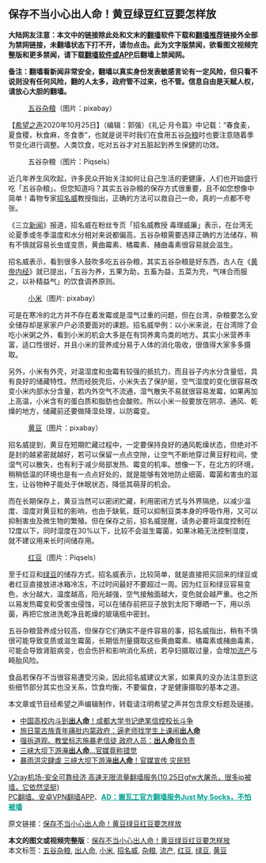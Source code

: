  <h2>保存不当小心出人命！黄豆绿豆红豆要怎样放</h2> <p class="notice"><b>大陆网友注意：本文中的链接除此处和文末的<a href="https://github.com/bannedbook/fanqiang" >翻墙</a>软件下载和<a href="https://github.com/killgcd/justmysocks/blob/master/README.md">翻墙推荐</a>链接外全部为禁网链接，未翻墙状态下打不开，请勿点击。此为文字版禁闻，欲看图文视频完整版和更多禁闻，请下载<a href="https://github.com/bannedbook/fanqiang">翻墙软件或APP</a>后翻墙上禁闻网。</p><p>备注：翻墙看新闻非常安全，翻墙以真实身份发表敏感言论有一定风险，但只看不说则没有任何风险，翻的人太多，政府管不过来，也不管。信息自由是天赋人权，请放心大胆的翻墙。</b></p>  <div class="entry"> <figure><figcaption><a href="https://www.bannedbook.org/bnews/tag/%E4%BA%94%E8%B0%B7%E6%9D%82%E7%B2%AE/" class="st_tag internal_tag" rel="tag" title="标签 五谷杂粮 下的日志">五谷杂粮</a>（图片：pixabay）</figcaption></figure> <p>【<span class='wp_keywordlink_affiliate'><a href="https://www.soundofhope.org" title="希望之声" target="_blank">希望之声</a></span>2020年10月25日】（编辑：郭强）《礼记·月令篇》中记载：“春食麦，夏食稷，秋食麻，冬食黍”，也就是说平时我们在食用五谷<a href="https://www.bannedbook.org/bnews/tag/%E6%9D%82%E7%B2%AE/" class="st_tag internal_tag" rel="tag" title="标签 杂粮 下的日志">杂粮</a>时也要注意随着季节变化进行调整。人类饮食，吃对五谷才对五脏起到养生保健的功效。</p> <figure><figcaption>五谷杂粮（图片：Piqsels）</figcaption></figure> <p>近几年养生风吹起，许多民众开始关注如何让自己生活的更健康，人们也开始盛行吃「五谷杂粮」。但您知道吗？其实五谷杂粮的保存方式很重要，且不如您想像中简单！毒物专家<a href="https://www.bannedbook.org/bnews/tag/%E6%8B%9B%E5%90%8D%E5%A8%81/" class="st_tag internal_tag" rel="tag" title="标签 招名威 下的日志">招名威</a>教授指出，正确的方法可以救自己一命，真的一点都不夸张。</p> <p>《三立<span class='wp_keywordlink_affiliate'><a href="https://www.bannedbook.org/" title="新闻">新闻</a></span>》报道，招名威在粉丝专页「招名威教授 毒理威廉」表示，在台湾无论夏季或冬季温度和水分相对来说都偏高，五谷杂粮需要选择正确的方法储存，稍有不慎就容易长虫或变质，黄曲霉素、橘霉素、赭曲毒素很容易就会滋生。</p>  <p>招名威表示，看到很多人鼓吹多吃五谷杂粮，其实五谷杂粮是好东西，古人在《<span class='wp_keywordlink'><a href="https://www.bannedbook.org/forum24/topic3903.html" title="《黄帝内经》" target="_blank">黄帝内经</a></span>》就已提出，「五谷为养，五果为助，五畜为益，五菜为充，气味合而服之，以补精益气」的饮食调养原则。</p> <figure><figcaption><a href="https://www.bannedbook.org/bnews/tag/%E5%B0%8F%E7%B1%B3/" class="st_tag internal_tag" rel="tag" title="标签 小米 下的日志">小米</a>（图片: pixabay）</figcaption></figure> <p>可是在寒冷的北方并不存在着发霉或是湿气过重的问题，但在台湾，杂粮要怎么安全储存却是家家户户必须要面对的课题。招名威举例：以小米来说，在台湾除了会吃小米粥之外，看到小米的机会大多是在有饲养禽鸟类的地方。其实小米营养丰富，适口性很好，并且小米的营养成分易于人体的消化吸收，很值得大家多多摄取。</p> <p>另外，小米有外壳，对温湿度和虫霉有较强的抵抗力，而且谷子内水分含量低，具有良好的储藏特性。然而经脱壳后，小米失去了保护层，空气湿度的变化很容易改变小米内部水分含量，若内外空气不流通，湿气散失不易就很容易发霉，如果再加上高温，小米含有的蛋白质和脂肪也会酸败。所以小米一般要放在阴凉、通风、乾燥的地方，储藏前还要做降湿处理，以防霉变。</p>  <figure><figcaption><a href="https://www.bannedbook.org/bnews/tag/%E9%BB%84%E8%B1%86/" class="st_tag internal_tag" rel="tag" title="标签 黄豆 下的日志">黄豆</a>（图片：pixabay）</figcaption></figure> <p>招名威提到，黄豆在短期贮藏过程中，一定要保持良好的通风乾燥状态，但绝对不是封的越紧密就越好，若可以保留一点点空隙，让空气不断地穿过黄豆籽粒间，使湿气可以散失，也有利于减少局部发热、霉变的机率。想像一下，在北方的环境，稍稍低温的环境也是有一点点好处的，就是能够有效地防止细菌、霉菌和害虫的滋生，让谷物种子能处于休眠状态，降低其萌芽的机会。</p> <p>而在长期保存上，黄豆当然可以密闭贮藏，利用密闭方式与外界隔绝，以减少温度、湿度对黄豆粒的影响，也由于缺氧，既可以抑制豆类本身的呼吸作用，又可以抑制害虫及微生物的繁殖。但在保存之前，招名威提醒，请务必要将温度控制在12度以下，同时湿度在30%以下，比较不会滋生霉菌，如果冰箱无法控制湿度，就不建议用来长时间储存用。</p> <figure><figcaption><a href="https://www.bannedbook.org/bnews/tag/%e7%ba%a2%e8%b1%86/" class="st_tag internal_tag" rel="tag" title="标签 红豆 下的日志">红豆</a>（图片：Piqsels）</figcaption></figure> <p>至于红豆和<a href="https://www.bannedbook.org/bnews/tag/%e7%bb%bf%e8%b1%86/" class="st_tag internal_tag" rel="tag" title="标签 绿豆 下的日志">绿豆</a>的储存方式，招名威表示，比较简单，就是直接把买回来的绿豆或者红豆直接放进冰箱冷冻，不过时间最好不要超过一周。因为红豆和绿豆容易变色，水分越大，温度越高，阳光越强，空气接触面越大，变色就会越严重。也之所以易发热霉变和受害虫侵蚀，可以在储存前把豆子放到太阳下曝晒一下，用以杀菌，再把它放进洗乾净且乾燥的玻璃瓶中密封。</p>  <p>五谷杂粮营养成分较高，但保存它们确实不是件容易的事，招名威指出，稍有不慎很可能导致变质或滋生霉菌，长期低剂量摄取这些黄曲霉素、橘霉素或赭曲毒素，可能会导致肾脏病变，也会伤肝和影响消化系统，若孕妇摄取过量，会增加<a href="https://www.bannedbook.org/bnews/tag/%E6%B5%81%E4%BA%A7/" class="st_tag internal_tag" rel="tag" title="标签 流产 下的日志">流产</a>与畸胎风险。</p> <p>食品若保存不当很容易遭受污染，因此招名威建议大家，如果真的没办法注意到这些细节部分其实也没关系，饮食均衡，不要偏食，才是健康摄取的基本之道。</p> <p>本文章或节目经希望之声编辑制作，转载请注明希望之声并包含原文标题及链接。</p>  <ul class='op-related-articles' title='相关阅读'> <li><a href='https://www.bannedbook.org/bnews/baitai/20201016/1415063.html' target='_blank'>中国高校内斗到<b>出人命</b>！成都大学书记绝笔信控校长斗争</a></li> <li><a href='https://www.bannedbook.org/bnews/comments/20200911/1394509.html' target='_blank'>旅日蒙古族青年痛批内蒙政府：逼老师找学生上课闹<b>出人命</b></a></li> <li><a href='https://www.bannedbook.org/bnews/headline/20200727/1366774.html' target='_blank'>强拆道观、教堂标志施暴老信徒 政府人员：<b>出人命</b>我负责</a></li> <li><a href='https://www.bannedbook.org/bnews/cnnews/20200715/1361138.html' target='_blank'>三峡大坝下游淹<b>出人命</b>…官媒竟称错觉</a></li> <li><a href='https://www.bannedbook.org/bnews/cbnews/20200715/1361116.html' target='_blank'>暴雨洪灾肆虐 三峡大坝下游淹<b>出人命</b>！官媒宣传 灾民怒</a></li> </ul> <p class="texttj"> <a href="https://www.bannedbook.org/forum23/topic22702.html" target="_blank">V2ray机场-安全可靠经济 高速无限流量翻墙服务(10.25日gfw大屠杀，很多ip被墙，它依然坚挺)</a><br/> <a href="https://github.com/bannedbook/fanqiang/wiki/%E7%A6%81%E9%97%BB%E7%BD%91%E5%AE%89%E5%8D%93%E7%BF%BB%E5%A2%99%E6%96%B0%E9%97%BBAPP" target="_blank">PC翻墙、安卓VPN翻墙APP</a>、<span onclick="window.open('https://github.com/killgcd/justmysocks/blob/master/README.md')" style="font-weight:bold;color:#00A191;cursor:pointer;text-decoration:underline;outline:none">AD：搬瓦工官方翻墙服务Just My Socks，不怕被墙</span></p><p>原文链接：<a class="src_link"  href="https://www.soundofhope.org/post/434422" target="_blank">保存不当小心出人命！黄豆绿豆红豆要怎样放</a></p><a name='sharetosocial'></a>       <div><b>本文的图文或视频完整版</b>：<a href='https://www.bannedbook.org/bnews/comments/20201026/1420437.html'>保存不当小心出人命！黄豆绿豆红豆要怎样放</a></div>  </div><!--END ENTRY--> <div class="postfooter"> <div>本文标签：<a href="https://www.bannedbook.org/bnews/tag/%E4%BA%94%E8%B0%B7%E6%9D%82%E7%B2%AE/" rel="tag">五谷杂粮</a>, <a href="https://www.bannedbook.org/bnews/tag/%E5%87%BA%E4%BA%BA%E5%91%BD/" rel="tag">出人命</a>, <a href="https://www.bannedbook.org/bnews/tag/%E5%B0%8F%E7%B1%B3/" rel="tag">小米</a>, <a href="https://www.bannedbook.org/bnews/tag/%E6%8B%9B%E5%90%8D%E5%A8%81/" rel="tag">招名威</a>, <a href="https://www.bannedbook.org/bnews/tag/%E6%9D%82%E7%B2%AE/" rel="tag">杂粮</a>, <a href="https://www.bannedbook.org/bnews/tag/%E6%B5%81%E4%BA%A7/" rel="tag">流产</a>, <a href="https://www.bannedbook.org/bnews/tag/%e7%ba%a2%e8%b1%86/" rel="tag">红豆</a>, <a href="https://www.bannedbook.org/bnews/tag/%e7%bb%bf%e8%b1%86/" rel="tag">绿豆</a>, <a href="https://www.bannedbook.org/bnews/tag/%E9%BB%84%E8%B1%86/" rel="tag">黄豆</a></div>  </div><!--END POSTFOOTER--> 